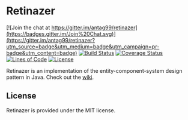 # Retinazer

[![Join the chat at https://gitter.im/antag99/retinazer](https://badges.gitter.im/Join%20Chat.svg)](https://gitter.im/antag99/retinazer?utm_source=badge&utm_medium=badge&utm_campaign=pr-badge&utm_content=badge)
[![Build Status](https://travis-ci.org/antag99/retinazer.svg?branch=master)](https://travis-ci.org/antag99/retinazer)
[![Coverage Status](https://coveralls.io/repos/antag99/retinazer/badge.svg?branch=master&service=github)](https://coveralls.io/github/antag99/retinazer?branch=master)
[![Lines of Code](https://antag99.github.io/retinazer/loc.svg)](https://github.com/antag99/retinazer/search?l=java)
[![License](https://img.shields.io/badge/license-MIT-blue.svg)](http://choosealicense.com/licenses/mit/)

Retinazer is an implementation of the entity-component-system design pattern in Java. Check out the [wiki](https://github.com/antag99/retinazer/wiki).

## License
Retinazer is provided under the MIT license.
